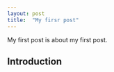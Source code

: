```yaml
---
layout: post
title:  "My firsr post"
---
```


My first post is about my first post.

## Introduction
